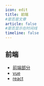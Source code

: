 ```yaml
---
icon: edit
title: 前端
#是否是文章
article: false
#是否显示在时间线
timeline: false
---
```


## 前端

- [前端部分](./webpart.md)
- [vue](./web-vue.md)
- [react](./web-react.md)
